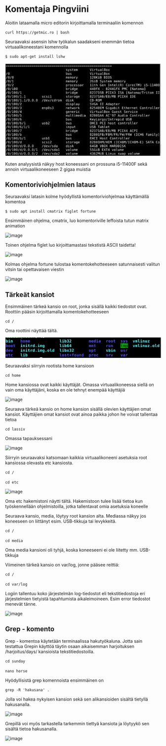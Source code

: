 # Komentaja Pingviini

Aloitin lataamalla micro editorin kirjoittamalla terminaaliin komennon 

    curl https://getmic.ro | bash
    
Seuraavaksi asensin lshw työkalun saadakseni enemmän tietoa virtuaalikoneestani komennolla 

    $ sudo apt-get install lshw


 ![Add file: Upload](hardware.PNG)


Kuten analyysistä näkyy host koneessani on prossuna i5-11400F sekä annoin virtuaalikoneeseen 2 gigaa muistia 

## Komentoriviohjelmien lataus

Seuraavaksi latasin kolme hyödyllistä komentoriviohjelmaa käyttämällä komentoa 

    $ sudo apt install cmatrix figlet fortune
    
Ensimmäinen ohjelma, cmatrix, luo komentoriville leffoista tutun matrix animation

![image](https://user-images.githubusercontent.com/112076377/213911112-70dcf4a4-7e0a-43a5-9acf-0a7b9f432e7e.png)

Toinen ohjelma figlet luo kirjoittamastasi tekstistä ASCII taidetta!

![image](https://user-images.githubusercontent.com/112076377/213911174-35fea14a-70ef-44cd-a324-7a6f3ebd4c7d.png)

Kolmas ohjelma fortune tulostaa komentokehotteeseen satunnaisesti valitun vitsin tai opettavaisen viestin

![image](https://user-images.githubusercontent.com/112076377/213911348-418cbc23-a5db-4316-817a-dff4ea7b6ad6.png)


    
## Tärkeät kansiot

Ensimmäinen tärkeä kansio on root, jonka sisällä kaikki tiedostot ovat. Roottiin pääsin kirjoittamalla komentokehotteeseen 

    cd /
    
Oma roottini näyttää tältä. 

![Add file: Upload](root.PNG)

Seuraavaksi siirryin rootista home kansioon

    cd home
       
Home kansiossa ovat kaikki käyttäjät. Omassa virtuaalikoneessa siellä on vain oma käyttäjäni, koska en ole tehnyt enempää käyttäjiä 

![image](https://user-images.githubusercontent.com/112076377/213910637-8a98b17b-53f0-47b4-8092-15be94cf0b28.png)

Seuraava tärkeä kansio on home kansion sisällä olevien käyttäjien omat kansiot. Käyttäjien omat kansiot ovat ainoa paikka johon he voivat tallentaa tietoa 

    cd lassiv
    
Omassa tapauksessani

![image](https://user-images.githubusercontent.com/112076377/213910717-ba2fead4-7796-49a4-be91-df2a4ecf852f.png)

Siirryin seuraavaksi katsomaan kaikkia virtuaalikoneeni asetuksia root kansiossa olevasta etc kansiosta.

    cd /

    cd etc
    
![image](https://user-images.githubusercontent.com/112076377/213910910-b542a00c-cf65-4ed1-b742-356b4d7a1495.png)

Oma etc hakemistoni näytti tältä. Hakemistoon tulee lisää tietoa kun työskennellään ohjelmistoilla, jotka tallentavat omia asetuksia koneelle

Seuraava kansio, media, löytyy root kansion alta. Mediassa näkyy jos koneeseen on liittänyt esim. USB-tikkuja tai levykkeitä.

    cd /

    cd media
    
Oma media kansioni oli tyhjä, koska koneeseeni ei ole liitetty mm. USB-tikkuja

Viimeinen tärkeä kansio on var/log, jonne pääsee reittiä:

    cd /
    
    cd var/log
    
Logiin tallentuu koko järjestelmän log-tiedostot eli tekstitiedostoja eri järjestelmien tietyistä tapahtumista aikaleimoineen. Esim error tiedostot menevät tänne.

![image](https://user-images.githubusercontent.com/112076377/213911779-2042b270-e51a-4fca-9c8a-7048985d1890.png)

## Grep - komento

Grep - komentoa käytetään terminaalissa hakutyökaluna. Jotta sain testattua Grepin käyttöä täytin osaan aikaisemman harjoituksen /harjoitus/days/ kansioista tekstitiedostoilla. 

    cd sunday
    
    nano horse 
    
Hyödyllisistä grep komennoista ensimmäinen on 

    grep -R 'hakusana' .
    
Jolla voi hakea nykyisen kansion sekä sen alikansioiden sisältä tietyllä hakusanalla.

![image](https://user-images.githubusercontent.com/112076377/213912498-a8066da8-8517-4ece-8f5b-ef2533a30a95.png)

Grepillä voi myös tarkastella tarkemmin tiettyä kansiota ja löytyykö sen sisältä tietoa hakusanalla.

![image](https://user-images.githubusercontent.com/112076377/213912596-cd62d552-4adf-4d9d-9359-54b2f81bfcd6.png)

